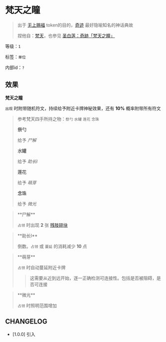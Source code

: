 # 梵天之瞳

> 出于 [无上赐福](无上赐福.md) token的目的，[奇迹](../卡牌组/奇迹.md) 最好隐喻知名的神话典故
> 
> 捏他自：[梵天](https://zh.wikipedia.org/zh-hans/%E6%A2%B5%E5%A4%A9)，也参见 [圣白莲：奇跡「梵天之瞳」](https://thbwiki.cc/%E9%BB%91%E5%A4%A9%E7%9A%84%E6%9D%9F%E7%BC%9A/%E5%88%86%E6%9E%90%E4%B8%8E%E8%80%83%E6%8D%AE)

等级：`1`

标签：`单位`

内部id：`?`

## 效果

**梵天之瞳**

`出现` 时附带随机符文，持续给予附近卡牌神秘效果，还有 **10%** 概率附带所有符文

> 参考梵天四手所持之物：`祭勺` `水罐` `莲花` `念珠`
>
> **祭勺**
>
> 给予 *尸解*
>
> **水罐**
>
> 给予 *助长I*
>
> **莲花**
>
> 给予 *萌芽*
>
> **念珠**
>
> 给予 *微光*

<blockquote>
**尸解**

`占领` 时出现 **2** 张 [残肢碎块](残肢碎块.md)
</blockquote>


<blockquote>
**助长I**

倒数。`占领` 或 `蔓延` 的消耗减少 **10** 点
</blockquote>



<blockquote>
**萌芽**

`占领` 时自动蔓延附近卡牌
> 这需要从近到远开始，逐一正确检测可连接性。包括是否被阻碍，是否可连接
</blockquote>



<blockquote>
**微光**

`占领` 时照明范围增加
</blockquote>

## CHANGELOG

- [1.0.0] 引入
